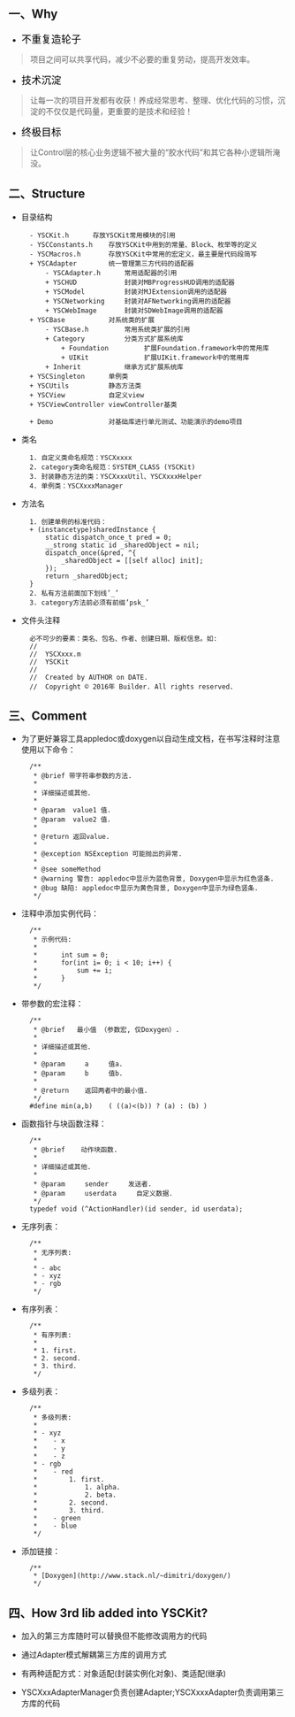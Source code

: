 ## 一、Why
* <font color=black size=4>不重复造轮子</font>

> 项目之间可以共享代码，减少不必要的重复劳动，提高开发效率。

* <font color=black size=4>技术沉淀</font>

> 让每一次的项目开发都有收获！养成经常思考、整理、优化代码的习惯，沉淀的不仅仅是代码量，更重要的是技术和经验！

* <font color=black size=4>终极目标</font>

> 让Control层的核心业务逻辑不被大量的“胶水代码”和其它各种小逻辑所淹没。
	
## 二、Structure

* 目录结构

		- YSCKit.h		存放YSCKit常用模块的引用
		- YSCConstants.h	存放YSCKit中用到的常量、Block、枚举等的定义
		- YSCMacros.h		存放YSCKit中常用的宏定义，最主要是代码段简写
		+ YSCAdapter		统一管理第三方代码的适配器
			- YSCAdapter.h      常用适配器的引用
			+ YSCHUD            封装对MBProgressHUD调用的适配器
			+ YSCModel          封装对MJExtension调用的适配器
			+ YSCNetworking     封装对AFNetworking调用的适配器
			+ YSCWebImage       封装对SDWebImage调用的适配器
		+ YSCBase			对系统类的扩展
			- YSCBase.h			常用系统类扩展的引用
			+ Category          分类方式扩展系统库
				+ Foundation         扩展Foundation.framework中的常用库
				+ UIKit              扩展UIKit.framework中的常用库
			+ Inherit           继承方式扩展系统库
		+ YSCSingleton		单例类
		+ YSCUtils			静态方法类
		+ YSCView           自定义view
		+ YSCViewController viewController基类

		+ Demo              对基础库进行单元测试、功能演示的demo项目

* 类名
		
		1. 自定义类命名规范：YSCXxxxx
		2. category类命名规范：SYSTEM_CLASS (YSCKit)
		3. 封装静态方法的类：YSCXxxxUtil、YSCXxxxHelper
		4. 单例类：YSCXxxxManager

* 方法名

		1. 创建单例的标准代码：
		+ (instancetype)sharedInstance {
			static dispatch_once_t pred = 0;
			__strong static id _sharedObject = nil;
			dispatch_once(&pred, ^{
				_sharedObject = [[self alloc] init];
			});
			return _sharedObject;
		}
		2. 私有方法前面加下划线’_’ 
		3. category方法前必须有前缀’psk_’

* 文件头注释

		必不可少的要素：类名、包名、作者、创建日期、版权信息。如:
		//
		//  YSCXxxx.m
		//  YSCKit
		//
		//  Created by AUTHOR on DATE.
		//  Copyright © 2016年 Builder. All rights reserved.
	
## 三、Comment

* 为了更好兼容工具appledoc或doxygen以自动生成文档，在书写注释时注意使用以下命令：

		/**
		 * @brief 带字符串参数的方法.
		 *
		 * 详细描述或其他.
		 * 
		 * @param  value1 值.
		 * @param  value2 值.
		 *
		 * @return 返回value.
		 *
		 * @exception NSException 可能抛出的异常.
		 * 
		 * @see someMethod
		 * @warning 警告: appledoc中显示为蓝色背景, Doxygen中显示为红色竖条.
		 * @bug 缺陷: appledoc中显示为黄色背景, Doxygen中显示为绿色竖条.
		 */ 
		 
* 注释中添加实例代码：

		/**
 		 * 示例代码:
		 *
		 *		int sum = 0;
		 * 		for(int i= 0; i < 10; i++) {
		 *          sum += i;
		 * 		}
		 */
		 
* 带参数的宏注释：

		/**
		 * @brief	最小值 （参数宏, 仅Doxygen）.
		 *			
		 * 详细描述或其他.
		 * 
		 * @param     a     值a.
		 * @param     b     值b.
		 *
		 * @return    返回两者中的最小值.
		 */
		#define min(a,b)    ( ((a)<(b)) ? (a) : (b) )
		
* 函数指针与块函数注释：

		/**
		 * @brief    动作块函数.
		 *
		 * 详细描述或其他.
		 * 
		 * @param     sender     发送者.
		 * @param     userdata     自定义数据.
		 */
		typedef void (^ActionHandler)(id sender, id userdata);

* 无序列表：

		/**
		 * 无序列表:
		 *
		 * - abc
		 * - xyz
		 * - rgb
		 */

* 有序列表：

		/**
		 * 有序列表:
		 *
		 * 1. first.
		 * 2. second.
		 * 3. third.
		 */


* 多级列表：

		/**
		 * 多级列表:
		 *
		 * - xyz
		 *    - x
		 *    - y
		 *    - z
		 * - rgb
		 *    - red
		 *        1. first.
		 *            1. alpha.
		 *            2. beta.
		 *        2. second.
		 *        3. third.
		 *    - green
		 *    - blue
		 */

* 添加链接：
	
		/**
 		 * [Doxygen](http://www.stack.nl/~dimitri/doxygen/)
 		 */
	
	
## 四、How 3rd lib added into YSCKit?

* 加入的第三方库随时可以替换但不能修改调用方的代码

* 通过Adapter模式解耦第三方库的调用方式
 
* 有两种适配方式：对象适配(封装实例化对象)、类适配(继承)
 
* YSCXxxAdapterManager负责创建Adapter;YSCXxxxAdapter负责调用第三方库的代码


